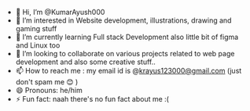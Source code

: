 - 👋 Hi, I’m @KumarAyush000
- 👀 I’m interested in Website development, illustrations, drawing and gaming stuff
- 🌱 I’m currently learning Full stack Development also little bit of figma and Linux too
- 💞️ I’m looking to collaborate on various projects related to web page development and also some creative stuff..
- 📫 How to reach me : my email id is @krayus123000@gmail.com (just don't spam me 😊 )
- 😄 Pronouns: he/him
- ⚡ Fun fact: naah there's no fun fact about me :( 

<!---
KumarAyush000/KumarAyush000 is a ✨ special ✨ repository because its `README.md` (this file) appears on your GitHub profile.
You can click the Preview link to take a look at your changes.
--->

